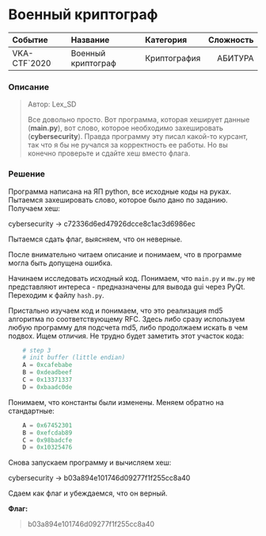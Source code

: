 # Военный криптограф

| Событие | Название | Категория | Сложность |
|:------|:----------|:---------|-------:|
| VKA-CTF`2020 | Военный криптограф | Криптография | АБИТУРА |

### Описание
>Автор: Lex_SD
>
>Все довольно просто. Вот программа, которая хеширует данные (**main.py**), вот слово, которое необходимо захешировать (**cybersecurity**). Правда программу эту писал какой-то курсант, так что я бы не ручался за корректность ее работы. Но вы конечно проверьте и сдайте хеш вместо флага.

### Решение 

Программа написана на ЯП python, все исходные коды на руках. Пытаемся захешировать слово, которое было дано по заданию. Получаем хеш:

cybersecurity -> c72336d6ed47926dcce8c1ac3d6986ec

Пытаемся сдать флаг, выясняем, что он неверные.

После внимательно читаем описание и понимаем, что в программе могла быть допущена ошибка.

Начинаем исследовать исходный код. Понимаем, что `main.py` и `mw.py` не представляют интереса - предназначены для вывода gui через PyQt. Переходим к файлу `hash.py`.

Пристально изучаем код и понимаем, что это реализация md5 алгоритма по соответствующему RFC. Здесь либо сразу используем любую программу для подсчета md5, либо продолжаем искать в чем подвох. Ищем отличия. Не трудно будет заметить этот участок кода:

```python
    # step 3
    # init buffer (little endian)
    A = 0xcafebabe
    B = 0xdeadbeef
    C = 0x13371337
    D = 0xbaadc0de
```

Понимаем, что константы были изменены.  Меняем обратно на стандартные:

```python
	A = 0x67452301
	B = 0xefcdab89
	C = 0x98badcfe
	D = 0x10325476
```

Снова запускаем программу и вычисляем хеш:

cybersecurity -> b03a894e101746d09277f1f255cc8a40

Сдаем как флаг и убеждаемся, что он верный.

**Флаг:** 

> b03a894e101746d09277f1f255cc8a40